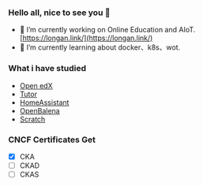 ### Hello all, nice to see you 👋

- 🔭 I’m currently working on Online Education and AIoT. [https://longan.link/](https://longan.link/)
- 🌱 I’m currently learning about docker、k8s、wot.

### What i have studied

- [Open edX](https://open.edx.org/)
- [Tutor](https://docs.tutor.overhang.io/)
- [HomeAssistant](https://www.home-assistant.io/)
- [OpenBalena](https://www.balena.io/open/)
- [Scratch](https://scratch.mit.edu/)

### CNCF Certificates Get

- [x] CKA
- [ ] CKAD
- [ ] CKAS
